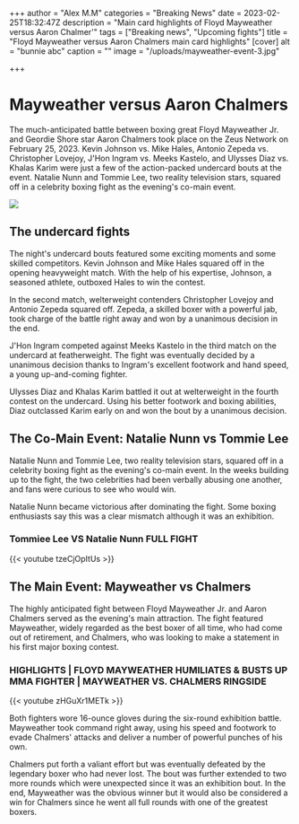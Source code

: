 +++
author = "Alex M.M"
categories = "Breaking News"
date = 2023-02-25T18:32:47Z
description = "Main card highlights of Floyd Mayweather versus Aaron Chalmer'"
tags = ["Breaking news", "Upcoming fights"]
title = "Floyd Mayweather versus Aaron Chalmers main card highlights"
[cover]
alt = "bunnie abc"
caption = ""
image = "/uploads/mayweather-event-3.jpg"

+++
# Mayweather versus Aaron Chalmers

The much-anticipated battle between boxing great Floyd Mayweather Jr. and Geordie Shore star Aaron Chalmers took place on the Zeus Network on February 25, 2023. Kevin Johnson vs. Mike Hales, Antonio Zepeda vs. Christopher Lovejoy, J'Hon Ingram vs. Meeks Kastelo, and Ulysses Diaz vs. Khalas Karim were just a few of the action-packed undercard bouts at the event. Natalie Nunn and Tommie Lee, two reality television stars, squared off in a celebrity boxing fight as the evening's co-main event.

![](/uploads/mayweather-event-1.jpg)

## The undercard fights

The night's undercard bouts featured some exciting moments and some skilled competitors. Kevin Johnson and Mike Hales squared off in the opening heavyweight match. With the help of his expertise, Johnson, a seasoned athlete, outboxed Hales to win the contest.

In the second match, welterweight contenders Christopher Lovejoy and Antonio Zepeda squared off. Zepeda, a skilled boxer with a powerful jab, took charge of the battle right away and won by a unanimous decision in the end.

J'Hon Ingram competed against Meeks Kastelo in the third match on the undercard at featherweight. The fight was eventually decided by a unanimous decision thanks to Ingram's excellent footwork and hand speed, a young up-and-coming fighter.

Ulysses Diaz and Khalas Karim battled it out at welterweight in the fourth contest on the undercard. Using his better footwork and boxing abilities, Diaz outclassed Karim early on and won the bout by a unanimous decision.

## The Co-Main Event: Natalie Nunn vs Tommie Lee

Natalie Nunn and Tommie Lee, two reality television stars, squared off in a celebrity boxing fight as the evening's co-main event. In the weeks building up to the fight, the two celebrities had been verbally abusing one another, and fans were curious to see who would win.

Natalie Nunn became victorious after dominating the fight. Some boxing enthusiasts say this was a clear mismatch although it was an exhibition.

### Tommiee Lee VS Natalie Nunn FULL FIGHT

{{< youtube tzeCjOpItUs >}}

## The Main Event: Mayweather vs Chalmers

The highly anticipated fight between Floyd Mayweather Jr. and Aaron Chalmers served as the evening's main attraction. The fight featured Mayweather, widely regarded as the best boxer of all time, who had come out of retirement, and Chalmers, who was looking to make a statement in his first major boxing contest.

### HIGHLIGHTS | FLOYD MAYWEATHER HUMILIATES & BUSTS UP MMA FIGHTER | MAYWEATHER VS. CHALMERS RINGSIDE

{{< youtube zHGuXr1METk >}}

Both fighters wore 16-ounce gloves during the six-round exhibition battle. Mayweather took command right away, using his speed and footwork to evade Chalmers' attacks and deliver a number of powerful punches of his own.

Chalmers put forth a valiant effort but was eventually defeated by the legendary boxer who had never lost. The bout was further extended to two more rounds which were unexpected since it was an exhibition bout. In the end, Mayweather was the obvious winner but it would also be considered a win for Chalmers since he went all full rounds with one of the greatest boxers.